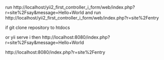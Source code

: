 run http://localhost/yii2_first_controller_i_form/web/index.php?r=site%2Fsay&message=Hello+World
and run 
http://localhost/yii2_first_controller_i_form/web/index.php?r=site%2Fentry

if git clone repository to htdocs

or yii serve
i then 
http://localhost:8080/index.php?r=site%2Fsay&message=Hello+World

http://localhost:8080/index.php?r=site%2Fentry


